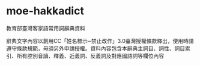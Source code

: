 # moe-hakkadict
教育部臺灣客家語常用詞辭典資料

辭典文字內容以創用CC「姓名標示─禁止改作」3.0臺灣授權條款釋出，使用時請遵守條款規範，毋須另外申請授權。資料內容包含本辭典主詞目、詞性、詞目索引、所有腔別音讀、釋義、近義詞、反義詞及對應國語詞等欄位內容

